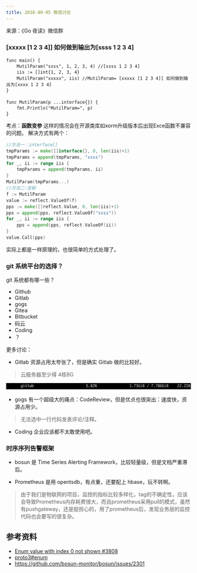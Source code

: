```yaml
---
title: 2018-09-05 微信讨论
---
```

来源：《Go 夜读》微信群

### [xxxxx [1 2 3 4]] 如何做到输出为[ssss 1 2 3 4]

```golang
func main() {
	MutilParam("ssss", 1, 2, 3, 4) //[ssss 1 2 3 4]
	iis := []int{1, 2, 3, 4}
	MutilParam("xxxxx", iis) //MutilParam= [xxxxx [1 2 3 4]] 如何做到输出为[xxxx 1 2 3 4]
}

func MutilParam(p ...interface{}) {
	fmt.Println("MutilParam=", p)
}
```
考点：**函数变参**
这样的情况会在开源类库如xorm升级版本后出现Exce函数不兼容的问题。
解决方式有两个：
```go
//方法一：interface[]
tmpParams := make([]interface{}, 0, len(iis)+1)
tmpParams = append(tmpParams, "ssss")
for _, ii := range iis {
    tmpParams = append(tmpParams, ii)
}
MutilParam(tmpParams...)
//方法二:反射
f := MutilParam
value := reflect.ValueOf(f)
pps := make([]reflect.Value, 0, len(iis)+1)
pps = append(pps, reflect.ValueOf("ssss"))
for _, ii := range iis {
    pps = append(pps, reflect.ValueOf(ii))
}
value.Call(pps)
```
实际上都是一样原理的，也很简单的方式处理了。

### git 系统平台的选择？

git 系统都有哪一些？

- Github
- Gitlab
- gogs
- Gitea
- Bitbucket
- 码云
- Coding
- ？

更多讨论：

- Gitlab 资源占用太夸张了，但是确实 Gitlab 做的比较好。

>云服务器至少得 4核8G

![](../images/2018-09-05-gitlab.png)

- gogs 有一个超级大的痛点：CodeReview，但是优点也很突出：速度快，资源占用少。

>无法选中一行代码发表评论/注释。

- Coding 企业应该都不太敢使用吧。

### 时序序列告警框架

- bosun 是 Time Series Alerting Framework，比较轻量级，但是文档严重滞后。

- Prometheus 是用 opentsdb，有点重，还要配上 hbase，玩不转啊。

>由于我们是物联网的项目，监控的指标比较多样化，tag的不确定性，应该会导致Prometheus内存耗费很大，而且prometheus采用pull的模式，虽然有pushgateway，还是挺担心的，用了prometheus后，发现业务层的监控代码也会要写的很复杂。

## 参考资料

- [Enum value with index 0 not shown #3808](https://github.com/protocolbuffers/protobuf/issues/3808)
- [proto3#enum](https://developers.google.com/protocol-buffers/docs/proto3#enum)
- https://github.com/bosun-monitor/bosun/issues/2301
